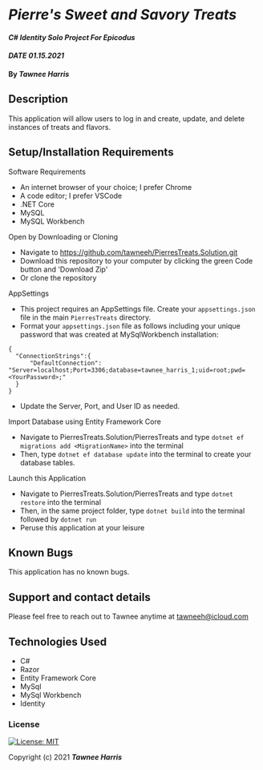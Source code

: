 # _Pierre's Sweet and Savory Treats_ 

#### _C# Identity Solo Project For Epicodus_ 
#### _DATE 01.15.2021_

#### By _**Tawnee Harris**_

## Description

This application will allow users to log in and create, update, and delete instances of treats and flavors.  

## Setup/Installation Requirements

Software Requirements
* An internet browser of your choice; I prefer Chrome
* A code editor; I prefer VSCode
* .NET Core
* MySQL
* MySQL Workbench

Open by Downloading or Cloning
* Navigate to <https://github.com/tawneeh/PierresTreats.Solution.git>
* Download this repository to your computer by clicking the green Code button and 'Download Zip'
* Or clone the repository

AppSettings
* This project requires an AppSettings file. Create your `appsettings.json` file in the main `PierresTreats` directory. 
* Format your `appsettings.json` file as follows including your unique password that was created at MySqlWorkbench installation:
```
{
  "ConnectionStrings":{
      "DefaultConnection": "Server=localhost;Port=3306;database=tawnee_harris_1;uid=root;pwd=<YourPassword>;"
  }
}
```
* Update the Server, Port, and User ID as needed.

Import Database using Entity Framework Core
* Navigate to PierresTreats.Solution/PierresTreats and type `dotnet ef migrations add <MigrationName>` into the terminal
* Then, type `dotnet ef database update` into the terminal to create your database tables.

Launch this Application
* Navigate to PierresTreats.Solution/PierresTreats and type `dotnet restore` into the terminal
* Then, in the same project folder, type `dotnet build` into the terminal followed by `dotnet run`
* Peruse this application at your leisure

## Known Bugs

This application has no known bugs. 

## Support and contact details

Please feel free to reach out to Tawnee anytime at <tawneeh@icloud.com>

## Technologies Used

* C#
* Razor
* Entity Framework Core
* MySql
* MySql Workbench
* Identity

### License

[![License: MIT](https://img.shields.io/badge/License-MIT-yellow.svg)](https://opensource.org/licenses/MIT)

Copyright (c) 2021 **_Tawnee Harris_**